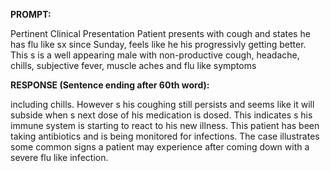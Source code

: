 **PROMPT:**

Pertinent Clinical Presentation  Patient presents with cough and states he has flu like sx since Sunday, feels like he his progressivly getting better. This s is a well appearing male with non-productive cough, headache, chills, subjective fever, muscle aches and flu like symptoms

**RESPONSE (Sentence ending after 60th word):**

including chills. However s his coughing still persists and seems like it will subside when s next dose of his medication is dosed. This indicates s his immune system is starting to react to his new illness. This patient has been taking antibiotics and is being monitored for infections. The case illustrates some common signs a patient may experience after coming down with a severe flu like infection. 